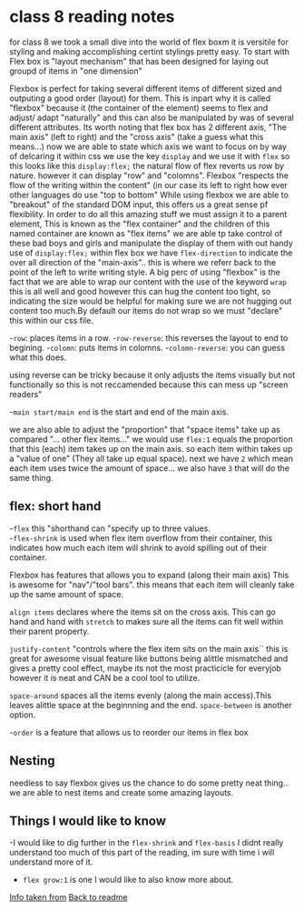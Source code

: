# class 8 reading notes

for class 8 we took a small dive into the world of flex boxm it is versitile for styling and making accomplishing certint stylings pretty easy. To start with Flex box is "layout mechanism" that has been designed for laying out groupd of items in "one dimension"

Flexbox is perfect for taking several different items of different sized and outputing a good order (layout) for them. This is inpart why it is called "flexbox" because it (the container of the element) seems to flex and adjust/ adapt "naturally" and this can also be manipulated by was of several different attributes. Its worth noting that flex box has 2 different axis, "The main axis" (left to right) and the "cross axis" (take a guess what this means...) now we are able to state which axis we want to focus on by way of delcaring it within css we use the key ``display`` and we use it with ``flex`` so this looks like this ``display:flex;`` the natural flow of flex reverts us row by nature. however it can display "row" and "colomns". Flexbox "respects the flow of the writing within the content" (in our case its left to right  how ever other languages do use "top to bottom" While using flexbox we are able to "breakout" of the standard DOM input, this offers us a great sense pf flexibility. In order to do all this amazing stuff we must assign it to a parent element, This is known as the "flex container" and the children of this named container are known as "flex items" we are able tp take control of these bad boys and girls and manipulate the display of them with out handy use of ``display:flex;`` within flex box we have ``flex-direction`` to indicate the over all direction of the "main-axis".. this is where we referr back to the point of the left to write writing style. A big perc of using "flexbox" is the fact that we are able to wrap our content with the use of the keyword ``wrap`` this is all well and good however this can hug the content too tight, so indicating the size would be helpful for making sure we are not hugging out content too much.By default our items do not wrap so we must "declare" this within our css file.

-``row``: places items in a row.
-``row-reverse``: this reverses the layout to end to begining.
-``colomn``: puts items in colomns.
-``colomn-reverse``: you can guess what this does.

using reverse can be tricky because it only adjusts the items visually but not functionally so this is not reccamended because this can mess up "screen readers"

-``main start/main end`` is the start and end of the main axis.

we are also able to adjust the "proportion" that "space items" take up as compared "... other flex items..."  we would use ``flex:1`` equals the proportion that this (each) item takes up on the main axis. so each item within takes up a "value of one" (They all take up equal space). next we have ``2`` which mean each item uses twice the amount of space... we also have ``3`` that will do the same thing. 

## flex: short hand

-``flex`` this "shorthand can "specify up to three values.\
-``flex-shrink`` is used when flex item overflow from their container, this indicates how much each item will shrink to avoid spilling out of their container.

Flexbox has features that allows you to expand (along their main axis) This is awesome for "nav"/"tool bars". this means that each item will cleanly take up the same amount of space.

``align items`` declares where the items sit on the cross axis. This can go hand and hand with ``stretch`` to makes sure all the items can fit well within their parent property.

``justify-content`` "controls where the flex item sits on the main axis`` this is great for awesome visual feature like buttons being alittle mismatched and gives a pretty cool effect, maybe its not the most practicicle for everyjob however it is neat and CAN be a cool tool to utilize.

``space-around`` spaces all the items evenly (along the main access).This leaves alittle space at the beginnning and the end. ``space-between`` is another option.

-``order`` is a feature that allows us to reorder our items in flex box

## Nesting

needless to say flexbox gives us the chance to do some pretty neat thing.. we are able to nest items and create some amazing layouts.

## Things I would like to know

-I would like to dig further in the ``flex-shrink`` and ``flex-basis`` I didnt really understand too much of this part of the reading, im sure with time i will understand more of it.

- ``flex grow:1`` is one I would like to also know more about.

[Info taken from](https://web.dev/learn/css/flexbox/)
[Back to readme](README.md)
